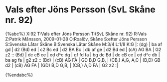 # Vals efter Jöns Persson (SvL Skåne nr. 92)

{%abc%}
X:92
T:Vals efter Jöns Persson
T:(SvL Skåne nr. 92)
R:Vals
Z:Patrik Månsson, 2009-01-28
O:Roalöv, Skåne
S:efter Jöns Persson
S:Svenska Låtar Skåne
B:Svenska Låtar Skåne
M:3/4
L:1/8
K:G
|: (dg) | ba af gd | d2 (Bd) ed | c2 Bc ed | d2 BA Bc | db af ge |
d2 Bd ed | (cA) AG BA | G2 z2 :: (Bd) | dc cB ce | ed d^c dg |
gf fd fa | bg dc Bd | dc cB ce | ed d^c db |
ba ag fa | g2 z2 :: (Bd) | (cB) AG FA | GD B,D G,B, | (CB,) A,G, A,C |
(B,D) GB d2 | (cB) AG FA | (GD) B,D G,B, | (CB,) A,D FA | G2 z2 :|




{%endabc%}


